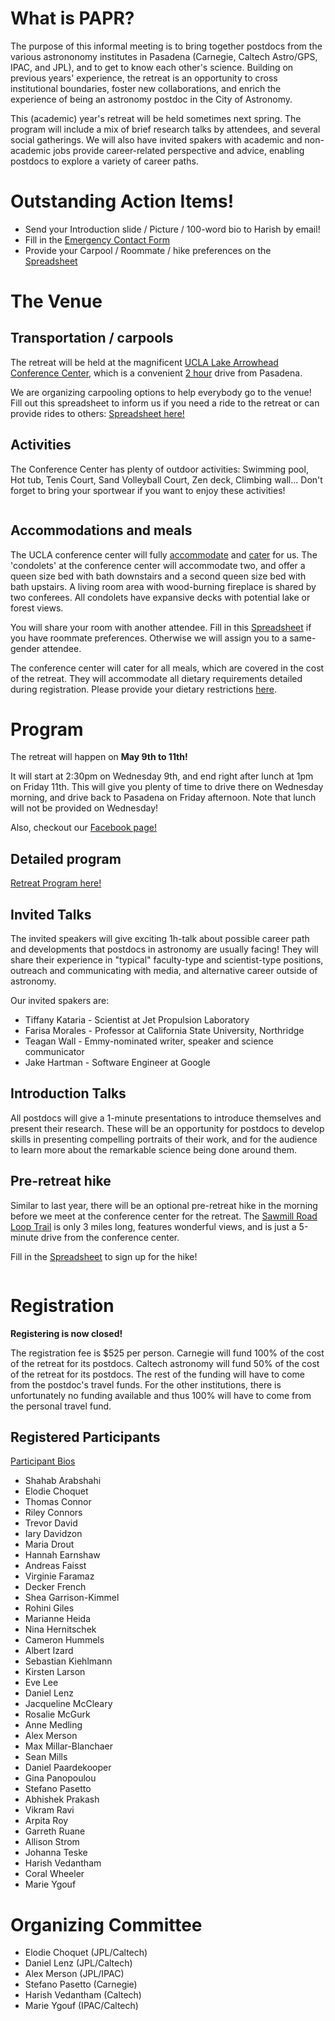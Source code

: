 # What is PAPR?

The purpose of this informal meeting is to bring together postdocs from the various astrononomy institutes in Pasadena (Carnegie, Caltech Astro/GPS, IPAC, and JPL), and to get to know each other's science. Building on previous years' experience, the retreat is an opportunity to cross institutional boundaries, foster new collaborations, and enrich the experience of being an astronomy postdoc in the City of Astronomy.

This (academic) year's retreat will be held sometimes next spring. The program will include a mix of brief research talks by attendees, and several social gatherings. We will also have invited spakers with academic and non-academic jobs provide career-related perspective and advice, enabling postdocs to explore a variety of career paths.



# Outstanding Action Items!

- Send your Introduction slide / Picture / 100-word bio to Harish by email!
- Fill in the [Emergency Contact Form](https://docs.google.com/forms/d/e/1FAIpQLScELUwpdTU2NrY8IeZrN8So7L08fycAd95YDwyfAeKbF6E7LA/viewform)
- Provide your Carpool / Roommate / hike preferences on the [Spreadsheet](https://docs.google.com/spreadsheets/d/1d5grzYo76jLK4t76VM5wbl9XyPsMx03dwn5YkGQGnqk/edit?usp=sharing)

# The Venue

## Transportation / carpools

The retreat will be held at the magnificent [UCLA Lake Arrowhead Conference Center](http://lakearrowheadconferencecenter.ucla.edu/about/directions/), which is a convenient [2 hour](https://www.google.com/maps/dir/Pasadena,+California/UCLA+Lake+Arrowhead+Conference+Center,+850+Willow+Creek+Rd,+Lake+Arrowhead,+CA+92352/@34.1971218,-117.9448351,10z/data=!3m1!4b1!4m18!4m17!1m5!1m1!1s0x80c2c2dc38330b51:0x52b41161ad18f4a!2m2!1d-118.1445155!2d34.1477849!1m5!1m1!1s0x80c357e80a92254b:0xdc8a5a45759372b0!2m2!1d-117.1866611!2d34.2655173!2m3!6e0!7e2!8j1525865100!3e0) drive from Pasadena. 

We are organizing carpooling options to help everybody go to the venue!
Fill out this spreadsheet to inform us if you need a ride to the retreat or can provide rides to others:
[Spreadsheet here!](https://docs.google.com/spreadsheets/d/1d5grzYo76jLK4t76VM5wbl9XyPsMx03dwn5YkGQGnqk/edit?usp=drive_web&ouid=106650781263756717976)

## Activities
The Conference Center has plenty of outdoor activities: 
Swimming pool, Hot tub, Tenis Court, Sand Volleyball Court, Zen deck, Climbing wall...
Don't forget to bring your sportwear if you want to enjoy these activities!

<img src="IMG_20170510_110101.jpg" class="img-responsive" alt="">


## Accommodations and meals

The UCLA conference center will fully [accommodate](http://lakearrowheadconferencecenter.ucla.edu/accommodations/) and [cater](http://lakearrowheadconferencecenter.ucla.edu/dining/) for us. The 'condolets' at the conference center will accommodate two, and offer a queen size bed with bath downstairs and a second queen size bed with bath upstairs. A living room area with wood-burning fireplace is shared by two conferees. All condolets have expansive decks with potential lake or forest views.

You will share your room with another attendee. 
Fill in this [Spreadsheet](https://docs.google.com/spreadsheets/d/1d5grzYo76jLK4t76VM5wbl9XyPsMx03dwn5YkGQGnqk/edit?usp=drive_web&ouid=106650781263756717976) if you have roommate preferences.
Otherwise we will assign you to a same-gender attendee.


The conference center will cater for all meals, which are covered in the cost of the retreat. They will accommodate all dietary requirements detailed during registration. Please provide your dietary restrictions [here](https://docs.google.com/spreadsheets/d/1d5grzYo76jLK4t76VM5wbl9XyPsMx03dwn5YkGQGnqk/edit?usp=sharing).


# Program

The retreat will happen on **May 9th to 11th!**

It will start at 2:30pm on Wednesday 9th, and end right after lunch at 1pm on Friday 11th.
This will give you plenty of time to drive there on Wednesday morning, and drive back to Pasadena on Friday afternoon.
Note that lunch will not be provided on Wednesday!

Also, checkout our [Facebook page!](https://www.facebook.com/events/1680920865305936/)

## Detailed program 

<a href="PAPR2018_schedule.pdf">Retreat Program here!</a>


## Invited Talks

The invited speakers will give exciting 1h-talk about possible career path and developments that postdocs in astronomy are usually facing! They will share their experience in "typical" faculty-type and scientist-type positions, outreach and communicating with media, and alternative career outside of astronomy.

Our invited spakers are:
- Tiffany Kataria - Scientist at Jet Propulsion Laboratory
- Farisa Morales - Professor at California State University, Northridge 
- Teagan Wall - Emmy-nominated writer, speaker and science communicator
- Jake Hartman - Software Engineer at Google


## Introduction Talks 

All postdocs will give a 1-minute presentations to introduce themselves and present their research. These will be an opportunity for postdocs to develop skills in presenting compelling portraits of their work, and for the audience to learn more about the remarkable science being done around them. 

## Pre-retreat hike

Similar to last year, there will be an optional pre-retreat hike in the morning before we meet at the conference center for the retreat. The [Sawmill Road Loop Trail](https://www.alltrails.com/explore/trail/us/california/sawmill-road-loop-trail) is only 3 miles long, features wonderful views, and is just a 5-minute drive from the conference center. 

Fill in the [Spreadsheet](https://docs.google.com/spreadsheets/d/1d5grzYo76jLK4t76VM5wbl9XyPsMx03dwn5YkGQGnqk/edit?usp=sharing) to sign up for the hike!

<img src="IMG_20170510_112850.jpg" class="img-responsive" alt="">


# Registration

**Registering is now closed!**

The registration fee is $525 per person.
Carnegie will fund 100% of the cost of the retreat for its postdocs. 
Caltech astronomy will fund 50% of the cost of the retreat for its postdocs. The rest of the funding will have to come from the postdoc's travel funds.
For the other institutions, there is unfortunately no funding available and thus 100% will have to come from the personal travel fund.


## Registered Participants

<a href="PAPR_Bios.pdf">Participant Bios</a>

- Shahab Arabshahi
- Elodie Choquet
- Thomas Connor
- Riley Connors
- Trevor David
- Iary Davidzon
- Maria Drout
- Hannah Earnshaw
- Andreas Faisst
- Virginie Faramaz
- Decker French
- Shea Garrison-Kimmel
- Rohini Giles
- Marianne Heida
- Nina Hernitschek
- Cameron Hummels
- Albert Izard
- Sebastian Kiehlmann
- Kirsten Larson
- Eve Lee
- Daniel Lenz
- Jacqueline McCleary
- Rosalie McGurk
- Anne Medling
- Alex Merson
- Max Millar-Blanchaer
- Sean Mills
- Daniel Paardekooper
- Gina Panopoulou
- Stefano Pasetto
- Abhishek Prakash
- Vikram Ravi
- Arpita Roy
- Garreth Ruane
- Allison Strom
- Johanna Teske
- Harish Vedantham
- Coral Wheeler
- Marie Ygouf

# Organizing Committee

- Elodie Choquet (JPL/Caltech)
- Daniel Lenz (JPL/Caltech)
- Alex Merson (JPL/IPAC)
- Stefano Pasetto (Carnegie)
- Harish Vedantham (Caltech)
- Marie Ygouf (IPAC/Caltech)
